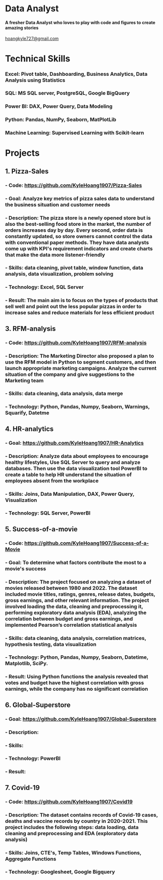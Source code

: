 # Data Analyst

#### A fresher Data Analyst who loves to play with code and figures to create amazing stories 

 hoangkyle727@gmail.com
 
# Technical Skills
### Excel: Pivot table, Dashboarding, Business Analytics, Data Analysis using Statistics
### SQL: MS SQL server, PostgreSQL, Google BigQuery 
### Power BI: DAX, Power Query, Data Modeling
### Python: Pandas, NumPy, Seaborn, MatPlotLib
### Machine Learning: Supervised Learning with Scikit-learn

# Projects 
## 1. Pizza-Sales
   ### - Code: https://github.com/KyleHoang1907/Pizza-Sales
   ### - Goal: Analyze key metrics of pizza sales data to understand the business situation and customer needs
   ### - Description: The pizza store is a newly opened store but is also the best-selling food store in the market, the number of orders increases day by day. Every second, order data is constantly updated, so store owners cannot control the data with conventional paper methods. They have data analysts come up with KPI's requirement indicators and create charts that make the data more listener-friendly
   ### - Skills: data cleaning, pivot table, window function, data analysis, data visualization, problem solving
   ### - Technology: Excel, SQL Server
   ### - Result: The main aim is to focus on the types of products that sell well and point out the less popular pizzas in order to increase sales and reduce materials for less efficient product

## 3. RFM-analysis
   ### - Code: https://github.com/KyleHoang1907/RFM-analysis
   ### - Description: The Marketing Director also proposed a plan to use the RFM model in Python to segment customers, and then launch appropriate marketing campaigns. Analyze the current situation of the company and give suggestions to the Marketing team
   ### - Skills: data cleaning, data analysis, data merge
   ### - Technology: Python, Pandas, Numpy, Seaborn, Warnings, Squarify, Datetme

## 4. HR-analytics
   ### - Goal: https://github.com/KyleHoang1907/HR-Analytics
   ### - Description: Analyze data about employees to encourage healthy lifestyles, Use SQL Server to query and analyze databases. Then use the data visualization tool PowerBI to create a table to help HR understand the situation of employees absent from the workplace
   ### - Skills: Joins, Data Manipulation, DAX, Power Query, Visualization
   ### - Technology: SQL Server, PowerBI

## 5. Success-of-a-movie
   ### - Code: https://github.com/KyleHoang1907/Success-of-a-Movie
   ### - Goal: To determine what factors contribute the most to a movie's success
   ### - Description: The project focused on analyzing a dataset of movies released between 1980 and 2022. The dataset included movie titles, ratings, genres, release dates, budgets, gross earnings, and other relevant information. The project involved loading the data, cleaning and preprocessing it, performing exploratory data analysis (EDA), analyzing the correlation between budget and gross earnings, and implemented Pearson’s correlation statistical analysis
   ### - Skills: data cleaning, data analysis, correlation matrices, hypothesis testing, data visualization
   ### - Technology: Python, Pandas, Numpy, Seaborn, Datetime, Matplotlib, SciPy.
   ### - Result: Using Python functions the analysis revealed that votes and budget have the highest correlation with gross earnings, while the company has no significant correlation

## 6. Global-Superstore
   ### - Goal: https://github.com/KyleHoang1907/Global-Superstore
   ### - Description:
   ### - Skills: 
   ### - Technology: PowerBI
   ### - Result:

## 7. Covid-19
   ### - Code: https://github.com/KyleHoang1907/Covid19
   ### - Description: The dataset contains records of Covid-19 cases, deaths and vaccine records by country in 2020-2021. This project includes the following steps: data loading, data cleaning and preprocessing and EDA (exploratory data analysis)
   ### - Skills: Joins, CTE's, Temp Tables, Windows Functions, Aggregate Functions
   ### - Technology: Googlesheet, Google Bigquery
    








